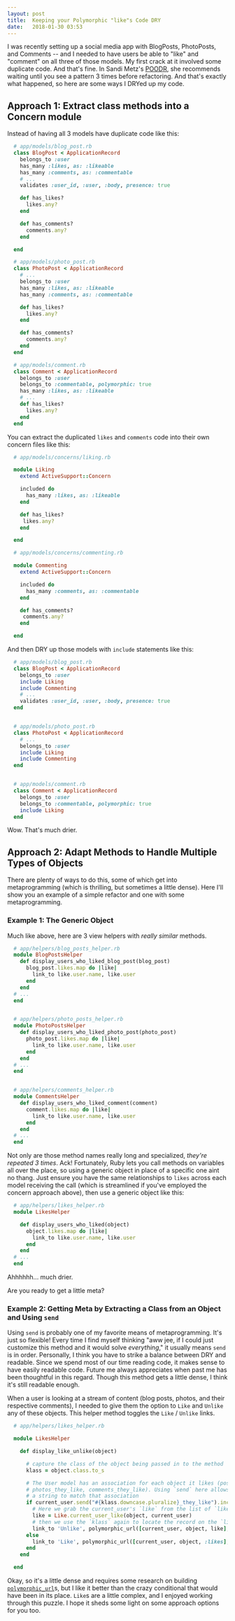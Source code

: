 ```yaml
---
layout: post
title:  Keeping your Polymorphic "like"s Code DRY
date:   2018-01-30 03:53
---
```


I was recently setting up a social media app with BlogPosts, PhotoPosts, and Comments -- and I needed to have users be able to "like" and "comment" on all three of those models. My first crack at it involved some duplicate code. And that's fine. In Sandi Metz's [POODR](http://www.poodr.com/), she recommends waiting until you see a pattern 3 times before refactoring. And that's exactly what happened, so here are some ways I DRYed up my code.

## Approach 1: Extract class methods into a Concern module

Instead of having all 3 models have duplicate code like this:

```ruby
  # app/models/blog_post.rb
  class BlogPost < ApplicationRecord
    belongs_to :user
    has_many :likes, as: :likeable
    has_many :comments, as: :commentable
    # ...
    validates :user_id, :user, :body, presence: true

    def has_likes?
      likes.any?
    end

    def has_comments?
      comments.any?
    end

  end

  # app/models/photo_post.rb
  class PhotoPost < ApplicationRecord
    # ...
    belongs_to :user
    has_many :likes, as: :likeable
    has_many :comments, as: :commentable

    def has_likes?
      likes.any?
    end

    def has_comments?
      comments.any?
    end
  end

  # app/models/comment.rb
  class Comment < ApplicationRecord
    belongs_to :user
    belongs_to :commentable, polymorphic: true
    has_many :likes, as: :likeable
    # ...
    def has_likes?
      likes.any?
    end
  end
```

You can extract the duplicated `likes` and `comments` code into their own concern files like this:

```ruby
  # app/models/concerns/liking.rb

  module Liking
    extend ActiveSupport::Concern

    included do
      has_many :likes, as: :likeable
    end

    def has_likes?
     likes.any?
    end

  end
```


```ruby
  # app/models/concerns/commenting.rb

  module Commenting
    extend ActiveSupport::Concern

    included do
      has_many :comments, as: :commentable
    end

    def has_comments?
     comments.any?
    end

  end
```

And then DRY up those models with `include` statements like this:

```ruby
  # app/models/blog_post.rb
  class BlogPost < ApplicationRecord
    belongs_to :user
    include Liking
    include Commenting
    # ...
    validates :user_id, :user, :body, presence: true
  end


  # app/models/photo_post.rb
  class PhotoPost < ApplicationRecord
    # ...
    belongs_to :user
    include Liking
    include Commenting
  end


  # app/models/comment.rb
  class Comment < ApplicationRecord
    belongs_to :user
    belongs_to :commentable, polymorphic: true
    include Liking
  end
```

Wow. That's much drier.

## Approach 2: Adapt Methods to Handle Multiple Types of Objects

There are plenty of ways to do this, some of which get into metaprogramming (which is thrilling, but sometimes a little dense). Here I'll show you an example of a simple refactor and one with some metaprogramming.

### Example 1: The Generic Object

Much like above, here are 3 view helpers with *really similar* methods.

```ruby
  # app/helpers/blog_posts_helper.rb
  module BlogPostsHelper
    def display_users_who_liked_blog_post(blog_post)
      blog_post.likes.map do |like|
        link_to like.user.name, like.user
      end
    end
  # ...
  end


  # app/helpers/photo_posts_helper.rb
  module PhotoPostsHelper
    def display_users_who_liked_photo_post(photo_post)
      photo_post.likes.map do |like|
        link_to like.user.name, like.user
      end
    end
  # ...
  end


  # app/helpers/comments_helper.rb
  module CommentsHelper
    def display_users_who_liked_comment(comment)
      comment.likes.map do |like|
        link_to like.user.name, like.user
      end
    end
  # ...
  end
```

Not only are those method names really long and specialized, *they're repeated 3 times*. Ack! Fortunately, Ruby lets you call methods on variables all over the place, so using a generic object in place of a specific one aint no thang. Just ensure you have the same relationships to `likes` across each model receiving the call (which is streamlined if you've employed the concern approach above), then use a generic object like this:

```ruby
  # app/helpers/likes_helper.rb
  module LikesHelper

    def display_users_who_liked(object)
      object.likes.map do |like|
        link_to like.user.name, like.user
      end
    end
  # ...
  end
```

Ahhhhhh... much drier.

Are you ready to get a little meta?

### Example 2: Getting Meta by Extracting a Class from an Object and Using `send`

Using `send` is probably one of my favorite means of metaprogramming. It's just so flexible! Every time I find myself thinking "aww jee, if I could just customize this method and it would solve _everything_," it usually means `send` is in order. Personally, I think you have to strike a balance between DRY and readable. Since we spend most of our time reading code, it makes sense to have easily readable code. Future me always appreciates when past me has been thoughtful in this regard. Though this method gets a little dense, I think it's still readable enough.

When a user is looking at a stream of content (blog posts, photos, and their respective comments), I needed to give them the option to `Like` and `Unlike` any of these objects. This helper method toggles the `Like` / `Unlike` links.

```ruby
  # app/helpers/likes_helper.rb

  module LikesHelper

    def display_like_unlike(object)

      # capture the class of the object being passed in to the method
      klass = object.class.to_s

      # The User model has an association for each object it likes (posts_they_like,
      # photos_they_like, comments_they_like). Using `send` here allows us to build
      # a string to match that association
      if current_user.send("#{klass.downcase.pluralize}_they_like").include?(object)
        # Here we grab the current_user's `like` from the list of `like` for this object
        like = Like.current_user_like(object, current_user)
        # then we use the `klass` again to locate the record on the `likeable` table info
        link_to 'Unlike', polymorphic_url([current_user, object, like], likeable: klass), method: :delete
      else
        link_to 'Like', polymorphic_url([current_user, object, :likes], likeable: klass), method: :post
      end
    end

  end
```

Okay, so it's a little dense and requires some research on building [`polymorphic_url`](http://api.rubyonrails.org/classes/ActionDispatch/Routing/PolymorphicRoutes.html)s, but I like it better than the crazy conditional that would have been in its place. `Like`s are a little complex, and I enjoyed working through this puzzle. I hope it sheds some light on some approach options for you too.
